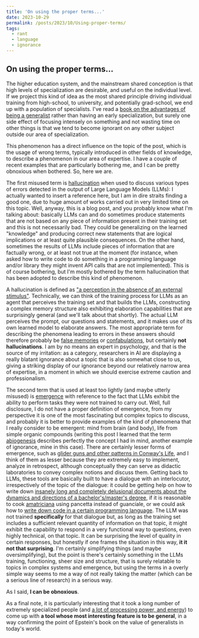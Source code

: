 ```yaml
---
title: 'On using the proper terms...'
date: 2023-10-29
permalink: /posts/2023/10/Using-proper-terms/
tags:
  - rant
  - language
  - ignorance
---
```


## On using the proper terms...

The higher education system, and the mainstream shared conception is that high levels of specialization are desirable, and useful on the individual level. If we project this kind of idea as the most shared principle driving individual training from high-school, to university, and potentially grad-school, we end up with a population of specialists. I've read a [book on the advantages of being a generalist](https://davidepstein.com/the-range/) rather than having an early specialization, but surely one side effect of focusing intensely on something and not wasting time on other things is that we tend to become ignorant on any other subject outside our area of specialization.

This phenomenon has a direct influence on the topic of the post, which is the usage of wrong terms, typically introduced in other fields of knowledge, to describe a phenomenon in our area of expertise. I have a couple of recent examples that are particularly bothering me, and I can be pretty obnoxious when bothered. So, here we are.

The first misused term is [hallucination](https://en.wikipedia.org/wiki/Hallucination) when used to discuss various types of errors detected in the output of Large Language Models (LLMs): I actually wanted to insert a reference here, but I am in dire straits finding a good one, due to huge amount of works carried out in very limited time on this topic. Well, anyway, this is a blog post, and you probably know what I'm talking about: basically LLMs can and do sometimes produce statements that are not based on any piece of information present in their training set and this is not necessarily bad. They could be generalizing on the learned "knowledge" and producing correct new statements that are logical implications or at least quite plausible consequences. On the other hand, sometimes the results of LLMs include pieces of information that are factually wrong, or at least not true at the moment (for instance, when asked how to write code to do something in a programming language and/or library they might invent API calls that are not implemented). This is of course bothering, but I'm mostly bothered by the term hallucination that has been adopted to describe this kind of phenomenon.

A hallucination is defined as ["a perception in the absence of an external stimulus"](https://en.wikipedia.org/wiki/Hallucination). Technically, we can think of the training process for LLMs as an agent that perceives the training set and that builds the LLMs, constructing a complex memory structure also exhibiting elaboration capabilities that are surprisingly general (and we'll talk about that shortly). The actual LLM perceives the prompt, our questions and statements, and it makes use of its own learned model to elaborate answers. The most appropriate term for describing the phenomena leading to errors in these answers should therefore probably be [false memories](https://en.wikipedia.org/wiki/False_memory) or [confabulations](https://en.wikipedia.org/wiki/Confabulation), but certainly __not hallucinations__. I am by no means an expert in psychology, and that is the source of my irritation: as a category, researchers in AI are displaying a really blatant ignorance about a topic that is also somewhat close to us, giving a striking display of our ignorance beyond our relatively narrow area of expertise, in a moment in which we should exercise extreme caution and professionalism.

The second term that is used at least too lightly (and maybe utterly misused) is [emergence](https://en.wikipedia.org/wiki/Emergence) with reference to the fact that LLMs exhibit the ability to perform tasks they were not trained to carry out. Well, full disclosure, I do not have a proper definition of emergence, from my perspective it is one of the most fascinating but complex topics to discuss, and probably it is better to provide examples of the kind of phenomena that I really consider to be emergent: mind from brain (and body), life from simple organic compounds (writing this post I learned that the term [abiogenesis](https://en.wikipedia.org/wiki/Abiogenesis) describes perfectly the concept I had in mind, another example of ignorance, mine in this case). There are certainly lesser forms of emergence, such as [glider guns and other patterns in Conway's Life](https://en.wikipedia.org/wiki/Conway%27s_Game_of_Life), and I think of them as lesser because they are extremely easy to implement, analyze in retrospect, although conceptually they can serve as didactic laboratories to convey complex notions and discuss them. Getting back to LLMs, these tools are basically built to have a dialogue with an interlocutor, irrespectively of the topic of the dialogue: it could be getting help on how to write down [insanely long and completely delusional documents about the dynamics and directions of a bachelor's/master's degree](https://www.anvur.it/wp-content/uploads/2023/02/Schema-Rapporto-Riesame-Ciclico_CdS_2023_02_21.pdf), if it is reasonable to cook [amatriciana](https://en.wikipedia.org/wiki/Amatriciana_sauce) using pancetta instead of guanciale, or we could ask how to [write down code in a certain programming language](https://ai.meta.com/blog/code-llama-large-language-model-coding/). The LLM was not trained __specifically__ for that dialogue but, as long as the training set includes a sufficient relevant quantity of information on that topic, it might exhibit the capability to respond in a very functional way to questions, even highly technical, on that topic. It can be surprising the level of quality in certain responses, but honestly if one frames the situation in this way, __it it not that surprising__. I'm certainly simplifying things (and maybe oversimplifying), but the point is there's certainly something in the LLMs training, functioning, sheer size and structure, that is surely relatable to topics in complex systems and emergence, but using the terms in a overly simple way seems to me a way of not really taking the matter (which can be a serious line of research) in a serious way.

As I said, __I can be obnoxious__.

As a final note, it is particularly interesting that it took a long number of extremely specialized people (and [a lot of processing power, and energy](https://www.statista.com/statistics/1384401/energy-use-when-training-llm-models/)) to come up with __a tool whose most interesting feature is to be general__, in a way confirming the point of Epstein's book on the value of generalists in today's world.
